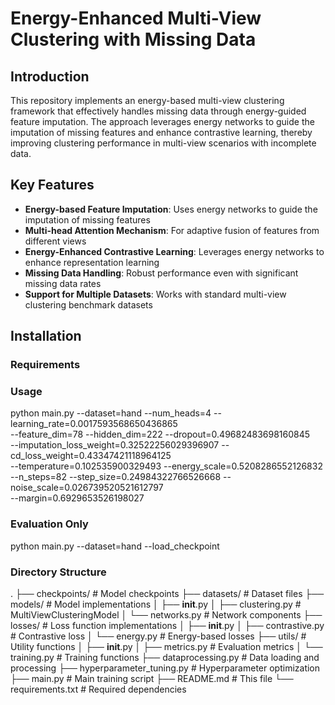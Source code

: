 # Energy-Enhanced Multi-View Clustering with Missing Data

## Introduction

This repository implements an energy-based multi-view clustering framework that effectively handles missing data through energy-guided feature imputation. The approach leverages energy networks to guide the imputation of missing features and enhance contrastive learning, thereby improving clustering performance in multi-view scenarios with incomplete data.

## Key Features

- **Energy-based Feature Imputation**: Uses energy networks to guide the imputation of missing features
- **Multi-head Attention Mechanism**: For adaptive fusion of features from different views
- **Energy-Enhanced Contrastive Learning**: Leverages energy networks to enhance representation learning
- **Missing Data Handling**: Robust performance even with significant missing data rates
- **Support for Multiple Datasets**: Works with standard multi-view clustering benchmark datasets

## Installation

### Requirements


### Usage
python main.py --dataset=hand --num_heads=4 --learning_rate=0.0017593568650436865 \
  --feature_dim=78 --hidden_dim=222 --dropout=0.49682483698160845 \
  --imputation_loss_weight=0.32522256029396907 --cd_loss_weight=0.43347421118964125 \
  --temperature=0.102535900329493 --energy_scale=0.5208286552126832 \
  --n_steps=82 --step_size=0.24984322766526668 --noise_scale=0.026739520521612797 \
  --margin=0.6929653526198027

### Evaluation Only
python main.py --dataset=hand --load_checkpoint


### Directory Structure
.
├── checkpoints/           # Model checkpoints
├── datasets/              # Dataset files
├── models/                # Model implementations
│   ├── __init__.py
│   ├── clustering.py      # MultiViewClusteringModel
│   └── networks.py        # Network components
├── losses/                # Loss function implementations
│   ├── __init__.py
│   ├── contrastive.py     # Contrastive loss
│   └── energy.py          # Energy-based losses
├── utils/                 # Utility functions
│   ├── __init__.py
│   ├── metrics.py         # Evaluation metrics
│   └── training.py        # Training functions
├── dataprocessing.py      # Data loading and processing
├── hyperparameter_tuning.py # Hyperparameter optimization
├── main.py                # Main training script
├── README.md              # This file
└── requirements.txt       # Required dependencies
